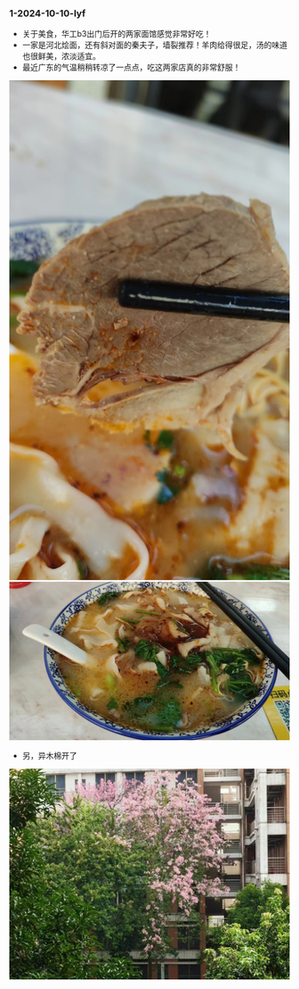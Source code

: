 ### 1-2024-10-10-lyf
- 关于美食，华工b3出门后开的两家面馆感觉非常好吃！
- 一家是河北烩面，还有斜对面的秦夫子，墙裂推荐！羊肉给得很足，汤的味道也很鲜美，浓淡适宜。
- 最近广东的气温稍稍转凉了一点点，吃这两家店真的非常舒服！

![yangrou_1](/img/yangrouhuimian_1.jpg)
![yangrou_2](/img/yangrouhuimian_2.jpg)

- 另，异木棉开了

![mumian](/img/yimumian.jpg)
